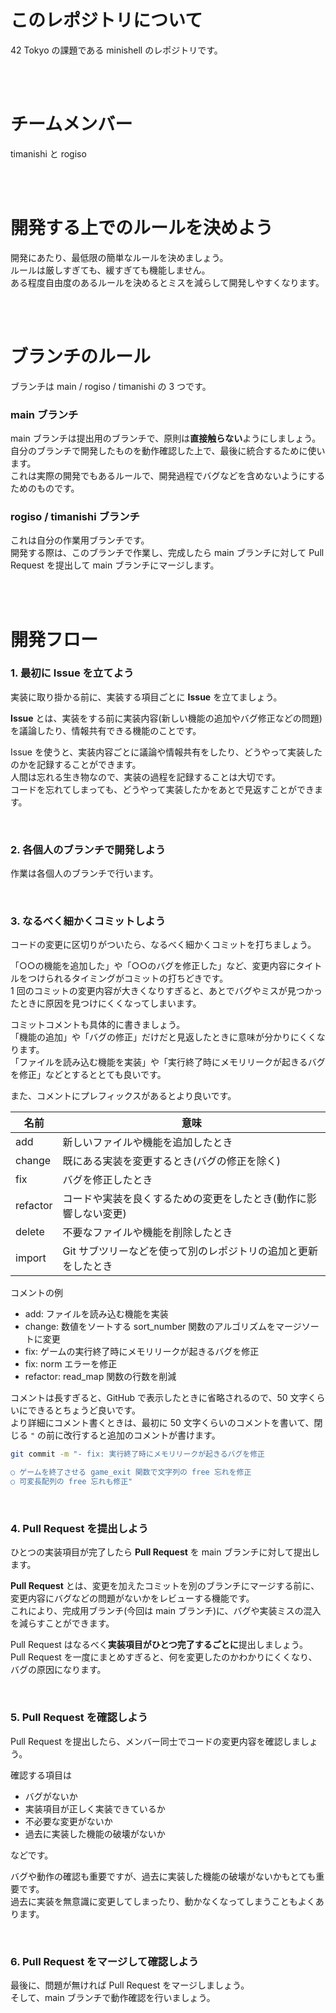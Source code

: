 # このレポジトリについて
42 Tokyo の課題である minishell のレポジトリです。

<br>
<br>

# チームメンバー
timanishi と rogiso

<br>
<br>

# 開発する上でのルールを決めよう
開発にあたり、最低限の簡単なルールを決めましょう。<br>
ルールは厳しすぎても、緩すぎても機能しません。<br>
ある程度自由度のあるルールを決めるとミスを減らして開発しやすくなります。

<br>
<br>

# ブランチのルール
ブランチは main / rogiso / timanishi の 3 つです。

### main ブランチ
main ブランチは提出用のブランチで、原則は**直接触らない**ようにしましょう。<br>
自分のブランチで開発したものを動作確認した上で、最後に統合するために使います。<br>
これは実際の開発でもあるルールで、開発過程でバグなどを含めないようにするためのものです。

### rogiso / timanishi ブランチ
これは自分の作業用ブランチです。<br>
開発する際は、このブランチで作業し、完成したら main ブランチに対して Pull Request を提出して main ブランチにマージします。

<br>
<br>

# 開発フロー
### 1. 最初に Issue を立てよう
実装に取り掛かる前に、実装する項目ごとに **Issue** を立てましょう。

**Issue** とは、実装をする前に実装内容(新しい機能の追加やバグ修正などの問題)を議論したり、情報共有できる機能のことです。

Issue を使うと、実装内容ごとに議論や情報共有をしたり、どうやって実装したのかを記録することができます。<br>
人間は忘れる生き物なので、実装の過程を記録することは大切です。<br>
コードを忘れてしまっても、どうやって実装したかをあとで見返すことができます。

<br>

### 2. 各個人のブランチで開発しよう
作業は各個人のブランチで行います。

<br>

### 3. なるべく細かくコミットしよう
コードの変更に区切りがついたら、なるべく細かくコミットを打ちましょう。

「○○の機能を追加した」や「○○のバグを修正した」など、変更内容にタイトルをつけられるタイミングがコミットの打ちどきです。<br>
1 回のコミットの変更内容が大きくなりすぎると、あとでバグやミスが見つかったときに原因を見つけにくくなってしまいます。

コミットコメントも具体的に書きましょう。<br>
「機能の追加」や「バグの修正」だけだと見返したときに意味が分かりにくくなります。<br>
「ファイルを読み込む機能を実装」や「実行終了時にメモリリークが起きるバグを修正」などとするととても良いです。

また、コメントにプレフィックスがあるとより良いです。

| 名前     | 意味                                                        |
| -------- | ---------------------------------------------------------- |
| add      | 新しいファイルや機能を追加したとき                            |
| change   | 既にある実装を変更するとき(バグの修正を除く)                   |
| fix      | バグを修正したとき                                           |
| refactor | コードや実装を良くするための変更をしたとき(動作に影響しない変更) |
| delete   | 不要なファイルや機能を削除したとき                            |
| import   | Git サブツリーなどを使って別のレポジトリの追加と更新をしたとき  |

コメントの例
- add: ファイルを読み込む機能を実装
- change: 数値をソートする sort_number 関数のアルゴリズムをマージソートに変更
- fix: ゲームの実行終了時にメモリリークが起きるバグを修正
- fix: norm エラーを修正
- refactor: read_map 関数の行数を削減

コメントは長すぎると、GitHub で表示したときに省略されるので、50 文字くらいにできるとちょうど良いです。<br>
より詳細にコメント書くときは、最初に 50 文字くらいのコメントを書いて、閉じる `"` の前に改行すると追加のコメントが書けます。

```bash
git commit -m "- fix: 実行終了時にメモリリークが起きるバグを修正

○ ゲームを終了させる game_exit 関数で文字列の free 忘れを修正
○ 可変長配列の free 忘れも修正"
```

<br>

### 4. Pull Request を提出しよう
ひとつの実装項目が完了したら **Pull Request** を main ブランチに対して提出します。

**Pull Request** とは、変更を加えたコミットを別のブランチにマージする前に、変更内容にバグなどの問題がないかをレビューする機能です。<br>
これにより、完成用ブランチ(今回は main ブランチ)に、バグや実装ミスの混入を減らすことができます。

Pull Request はなるべく**実装項目がひとつ完了するごとに**提出しましょう。<br>
Pull Request を一度にまとめすぎると、何を変更したのかわかりにくくなり、バグの原因になります。

<br>

### 5. Pull Request を確認しよう
Pull Request を提出したら、メンバー同士でコードの変更内容を確認しましょう。

確認する項目は

- バグがないか
- 実装項目が正しく実装できているか
- 不必要な変更がないか
- 過去に実装した機能の破壊がないか

などです。

バグや動作の確認も重要ですが、過去に実装した機能の破壊がないかもとても重要です。<br>
過去に実装を無意識に変更してしまったり、動かなくなってしまうこともよくあります。

<br>

### 6. Pull Request をマージして確認しよう
最後に、問題が無ければ Pull Request をマージしましょう。<br>
そして、main ブランチで動作確認を行いましょう。